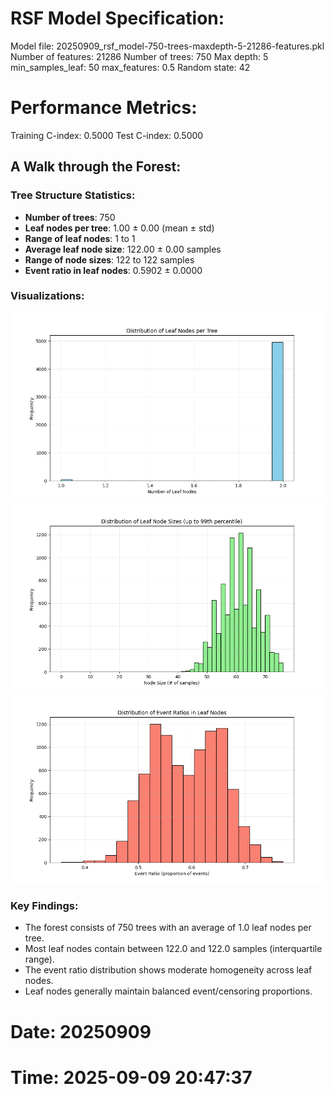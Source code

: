 # RSF Model Specification:
Model file: 20250909_rsf_model-750-trees-maxdepth-5-21286-features.pkl
Number of features: 21286
Number of trees: 750
Max depth: 5
min_samples_leaf: 50
max_features: 0.5
Random state: 42

# Performance Metrics:
Training C-index: 0.5000
Test C-index: 0.5000

## A Walk through the Forest:

### Tree Structure Statistics:
- **Number of trees**: 750
- **Leaf nodes per tree**: 1.00 ± 0.00 (mean ± std)
- **Range of leaf nodes**: 1 to 1
- **Average leaf node size**: 122.00 ± 0.00 samples
- **Range of node sizes**: 122 to 122 samples
- **Event ratio in leaf nodes**: 0.5902 ± 0.0000

### Visualizations:
![Distribution of Leaf Nodes per Tree](20250909_leaf_nodes_distribution.png)
![Distribution of Leaf Node Sizes](20250909_node_sizes_distribution.png)
![Distribution of Event Ratios in Leaf Nodes](20250909_event_ratios_distribution.png)

### Key Findings:
- The forest consists of 750 trees with an average of 1.0 leaf nodes per tree.
- Most leaf nodes contain between 122.0 and 122.0 samples (interquartile range).
- The event ratio distribution shows moderate homogeneity across leaf nodes.
- Leaf nodes generally maintain balanced event/censoring proportions.
    
# Date: 20250909
# Time: 2025-09-09 20:47:37
